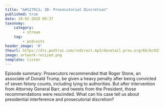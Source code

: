 ```yaml
---
title: "&#127911; 38- Prosecutorial Discretion"
published: true
date: 28-02-2020 09:37
taxonomy:
    category:
        - stream
    tag:
        - podcasts
header_image: '0'
theurl: https://dts.podtrac.com/redirect.mp3/dovetail.prxu.org/66/bc935c0f-61d4-4b5c-b0a7-9cd61ed3bcf1/TCL_38_Prosecutorial_Discretion_PT01.mp3
image: artwork-resized.png
template: listen
--- 
```

Episode summary: Prosecutors recommended that Roger Stone, an associate of Donald Trump, be given a heavy penalty after being convicted of seven felony counts, including lying to authorities. But after intervention from Attorney General Barr, and tweets from the President, those recommendations were rescinded. What can his case tell us about presidential interference and prosecutorial discretion?
